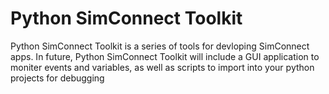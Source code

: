 
# Python SimConnect Toolkit

Python SimConnect Toolkit is a series of tools for devloping SimConnect apps. In future, Python SimConnect Toolkit will include a GUI application to moniter events and variables, as well as scripts to import into your python projects for debugging
